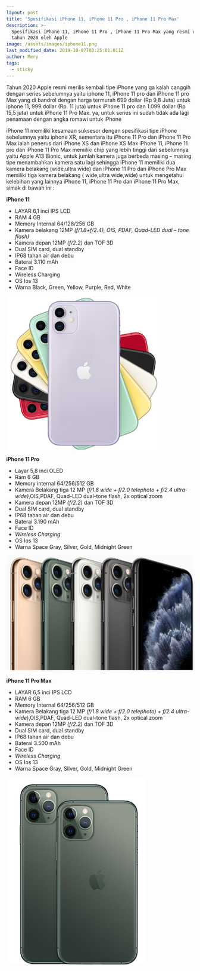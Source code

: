 ```yaml
---
layout: post
title: 'Spesifikasi iPhone 11, iPhone 11 Pro , iPhone 11 Pro Max'
description: >-
  Spesifikasi iPhone 11, iPhone 11 Pro , iPhone 11 Pro Max yang resmi rilis
  tahun 2020 oleh Apple
image: /assets/images/iphone11.png
last_modified_date: 2019-10-07T03:25:01.011Z
author: Mery
tags:
  - sticky
---
```

 Tahun 2020 Apple resmi merilis kembali tipe iPhone yang ga kalah canggih dengan series sebelumnya yaitu iphone 11, iPhone 11 pro dan iPhone 11 pro Max yang di bandrol dengan harga termurah 699 dollar (Rp 9,8 Juta) untuk iphone 11, 999 dollar (Rp. 11 juta) untuk iPhone 11 pro dan 1.099 dollar (Rp 15,5 juta) untuk iPhone 11 Pro Max. ya, untuk series ini sudah tidak ada lagi penamaan dengan angka romawi untuk iPhone

iPhone 11 memiliki kesamaan suksesor dengan spesifikasi tipe iPhone sebelumnya yaitu iphone XR, sementara itu iPhone 11 Pro dan iPhone 11 Pro Max ialah penerus dari iPhone XS dan iPhone XS Max
iPhone 11, iPhone 11 pro dan iPhone 11 Pro Max memiliki chip yang lebih tinggi dari sebelumnya yaitu Apple A13 Bionic, untuk jumlah kamera juga berbeda masing – masing tipe menambahkan kamera satu lagi sehingga iPhone 11 memiliki dua kamera belakang (wide,ultra wide) dan iPhone 11 Pro dan iPhone Pro Max memiliki tiga kamera belakang ( wide,ultra wide,wide)
untuk mengetahui kelebihan yang lainnya iPhone 11, iPhone 11 Pro dan iPhone 11 Pro Max, simak di bawah ini :

**iPhone 11**

* LAYAR 6,1 inci IPS LCD
* RAM 4 GB 
* Memory Internal 64/128/256 GB
* Kamera belakang 12MP _(f/1.8+f/2.4), OIS, PDAF, Quad-LED dual – tone flash)_
* Kamera depan 12MP _(f/2.2)_ dan TOF 3D
* Dual SIM card, dual standby
* IP68 tahan air dan debu
* Baterai 3.110 mAh
* Face ID
* Wireless Charging
* OS Ios 13
* Warna Black, Green, Yellow, Purple, Red, White

![](/assets/images/iphoneback.png "iPhone 11")

**iPhone 11 Pro**	

* Layar 5,8 inci OLED
* Ram 6 GB
* Memory internal 64/256/512 GB
* Kamera Belakang tiga 12 MP _(f/1.8 wide + f/2.0 telephoto + f/2.4 ultra- wide)_,OIS,PDAF, Quad-LED dual-tone flash, 2x optical zoom
* Kamera depan 12MP _(f/2.2)_ dan TOF 3D
* Dual SIM card, dual standby
* IP68 tahan air dan debu
* Baterai 3.190 mAh
* Face ID
* _Wireless Charging_
* OS Ios 13
* Warna Space Gray, Silver, Gold, Midnight Green

![](/assets/images/iphone11pro.png "iPhone 11 Pro")

**iPhone 11 Pro Max**

* LAYAR 6,5 inci IPS LCD
* RAM 6 GB 
* Memory Internal 64/256/512 GB
* Kamera Belakang tiga 12 MP _(f/1.8 wide + f/2.0 telephoto) + f/2.4 ultra- wide_),OIS,PDAF, Quad-LED dual-tone flash, 2x optical zoom
* Kamera depan 12MP _(f/2.2)_ dan TOF 3D
* Dual SIM card, dual standby
* IP68 tahan air dan debu
* Baterai 3.500 mAh
* Face ID
* _Wireless Charging_
* OS Ios 13
* Warna Space Gray, Silver, Gold, Midnight Green

![](/assets/images/iphone11promax.png "Perbedaan ukuran iPhone 11 Pro dan iPhone 11 Pro Max")
